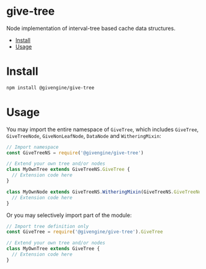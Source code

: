 # give-tree <!-- omit in toc -->
Node implementation of interval-tree based cache data structures.

- [Install](#install)
- [Usage](#usage)

# Install
```bash
npm install @givengine/give-tree
```

# Usage
You may import the entire namespace of `GiveTree`, which includes `GiveTree`, `GiveTreeNode`, `GiveNonLeafNode`, `DataNode` and `WitheringMixin`:
```javascript
// Import namespace
const GiveTreeNS = require('@givengine/give-tree')

// Extend your own tree and/or nodes
class MyOwnTree extends GiveTreeNS.GiveTree {
  // Extension code here
}

class MyOwnNode extends GiveTreeNS.WitheringMixin(GiveTreeNS.GiveTreeNode) {
  // Extension code here
}
```

Or you may selectively import part of the module:
```javascript
// Import tree definition only
const GiveTree = require('@givengine/give-tree').GiveTree

// Extend your own tree and/or nodes
class MyOwnTree extends GiveTree {
  // Extension code here
}
```
